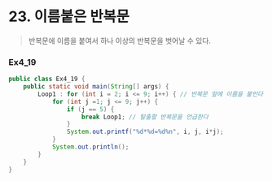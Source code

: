 # 23. 이름붙은 반복문

> 반복문에 이름을 붙여서 하나 이상의 반복문을 벗어날 수 있다.
> 

### Ex4_19

```java
public class Ex4_19 {
	public static void main(String[] args) {
		Loop1 : for (int i = 2; i <= 9; i++) { // 반복문 앞에 이름을 붙인다
			for (int j =1; j <= 9; j++) {
				if (j == 5) {
					break Loop1; // 탈출할 반복문을 언급한다
				}
				System.out.printf("%d*%d=%d%n", i, j, i*j);
			}
			System.out.println();
		}
	}
}
```